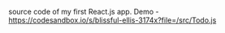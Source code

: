 source code of my first React.js app. Demo - https://codesandbox.io/s/blissful-ellis-3174x?file=/src/Todo.js

